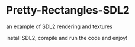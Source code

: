 # Pretty-Rectangles-SDL2
an example of SDL2 rendering and textures

install SDL2, compile and run the code and enjoy!
